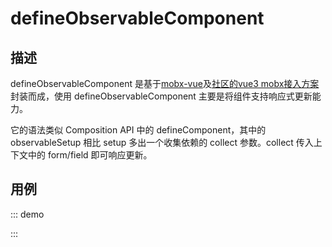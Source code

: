 # defineObservableComponent

## 描述

defineObservableComponent 是基于[mobx-vue](https://github.com/mobxjs/mobx-vue)及[社区的vue3 mobx接入方案](https://github.com/umijs/neeko/blob/master/src/vue/observer.ts)封装而成，使用 defineObservableComponent 主要是将组件支持响应式更新能力。

它的语法类似 Composition API 中的 defineComponent，其中的 observableSetup 相比 setup 多出一个收集依赖的 collect 参数。collect 传入上下文中的 form/field 即可响应更新。

## 用例


::: demo
<template>
  <FormProvider :form="form">
    <Space>
      <Field
        name="name"
        title="Name"
        required
        :component="[Input, { placeholder: 'Please Input' }]"
      />
      <Submit @submit="onSubmit">Submit</Submit>
    </Space>
  </FormProvider>
</template>

<script>
import { createForm, setValidateLanguage } from '@formily/core'
import { FormProvider, Field, defineObservableComponent, useForm, h } from '@formily/vue';
import { Input, Button, Space } from 'ant-design-vue';
import 'ant-design-vue/dist/antd.css';

setValidateLanguage('en')

const Submit = defineObservableComponent({
  props: ['size', 'type', 'ghost', 'shape', 'loading', 'disabled', 'icon', 'block'],
  observableSetup (collect, props, context) {
    const form = useForm();
    collect({ form });
    const { listeners, slots } = context;
    return () => h(Button, {
      props: {
        ...props,
        htmlType: listeners.submit ? 'button' : 'submit',
        type: props.type !== undefined ? props.type : 'primary',
        loading: props.loading !== undefined ? props.loading : form?.submitting
      },
      attrs: context.attrs,
      on: {
        ...listeners,
        click: (e) => {
          if (listeners.click) {
            if (Array.isArray(listeners.click)) {
              listeners.click.forEach(fn => fn(e));
            } else {
              listeners.click(e);
            }
          }
          if (listeners.submit) {
            form?.submit(listeners.submit);
          }
        }
      }
    }, slots);
  },
});

export default {
  components: {
    FormProvider,
    Field,
    Submit,
    Space
  },
  data() {
    const form = createForm({ validateFirst: true })
    return {
      Input,
      form
    }
  },
  methods: {
    onSubmit (data) {
      console.log(data)
    }
  }
}
</script>
:::
